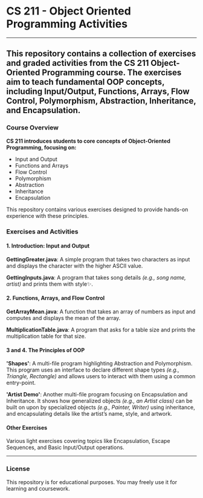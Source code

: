 # CS 211 - Object Oriented Programming Activities
---
This repository contains a collection of exercises and graded activities from the CS 211 Object-Oriented Programming course. The exercises aim to teach fundamental OOP concepts, including Input/Output, Functions, Arrays, Flow Control, Polymorphism, Abstraction, Inheritance, and Encapsulation.
---
### Course Overview
__CS 211 introduces students to core concepts of Object-Oriented Programming, focusing on:__
- Input and Output
- Functions and Arrays
- Flow Control
- Polymorphism
- Abstraction
- Inheritance
- Encapsulation

This repository contains various exercises designed to provide hands-on experience with these principles.

### Exercises and Activities
#### 1. Introduction: Input and Output
**GettingGreater.java**: A simple program that takes two characters as input and displays the character with the higher ASCII value.

**GettingInputs.java**: A program that takes song details *(e.g., song name, artist)* and prints them with style✨.


#### 2. Functions, Arrays, and Flow Control
**GetArrayMean.java**: A function that takes an array of numbers as input and computes and displays the mean of the array.

**MultiplicationTable.java**: A program that asks for a table size and prints the multiplication table for that size.


#### 3 and 4. The Principles of OOP
**'Shapes'**: A multi-file program highlighting Abstraction and Polymorphism. This program uses an interface to declare different shape types *(e.g., Triangle, Rectangle)* and allows users to interact with them using a common entry-point.

**'Artist Demo'**: Another multi-file program focusing on Encapsulation and Inheritance. It shows how generalized objects *(e.g., an Artist class)* can be built on upon by specialized objects *(e.g., Painter, Writer)* using inheritance, and encapsulating details like the artist’s name, style, and artwork.


#### Other Exercises
Various light exercises covering topics like Encapsulation, Escape Sequences, and Basic Input/Output operations.

---
### License
This repository is for educational purposes. You may freely use it for learning and coursework.
